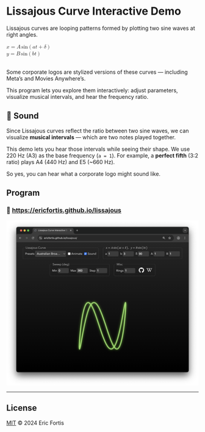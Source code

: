 # Lissajous Curve Interactive Demo


Lissajous curves are looping patterns formed by plotting two sine waves at right angles.

<math>
    <mi>x</mi><mo>=</mo><mi>A</mi><mspace width="2px"/><mi>sin</mi><mo>⁡</mo><mo>(</mo><mi>a</mi><mi>t</mi><mo>+</mo><mi>δ</mi><mo>)</mo>
</math>
<br/>
<math>
    <mi>y</mi><mo>=</mo><mi>B</mi><mspace width="2px"/><mi>sin</mi><mo>⁡</mo><mo>(</mo><mi>b</mi><mi>t</mi><mo>)</mo>
</math>

<br/>
<br/>

Some corporate logos are stylized versions of these
curves — including Meta’s and Movies Anywhere’s.

This program lets you explore them interactively: adjust parameters,
visualize musical intervals, and hear the frequency ratio.

## 🎵 Sound

Since Lissajous curves reflect the ratio between two sine waves, we can
visualize **musical intervals** — which are two notes played together.

This demo lets you hear those intervals while seeing their shape.
We use 220 Hz (A3) as the base frequency (`a = 1`). For example, a
**perfect fifth** (3:2 ratio) plays A4 (440 Hz) and E5 (~660 Hz).

So yes, you can hear what a corporate logo might sound like.

## Program

### 🔗 https://ericfortis.github.io/lissajous

![](./README-lissajous-demo.png)

---

## License

[MIT](LICENSE) © 2024 Eric Fortis
